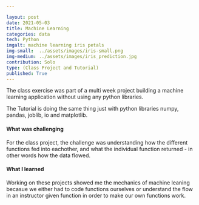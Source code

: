 ```yaml
---

layout: post
date: 2021-05-03
title: Machine Learning
categories: data
tech: Python
imgalt: machine learning iris petals
img-small:  ../assets/images/iris-small.png
img-medium: ../assets/images/iris_prediction.jpg
contribution: Solo
type: (Class Project and Tutorial)
published: True
---
```


The class exercise was part of a multi week project building a machine learning application without using any python libraries.

The Tutorial is doing the same thing just with python libraries numpy, pandas, joblib, io and matplotlib.

#### What was challenging
For the class project, the challenge was understanding how the different functions fed into eachother, and what the individual function returned - in other words how the data flowed.

#### What I learned
Working on these projects showed me the mechanics of machine leaning becasue we either had to code functions ourselves or understand the flow in an instructor given function in order to make our own functions work.
